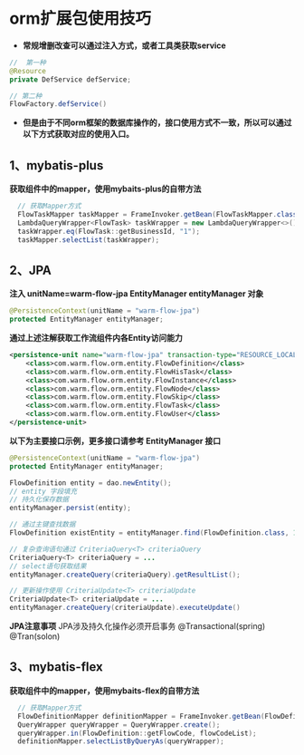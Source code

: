 # orm扩展包使用技巧
- **常规增删改查可以通过注入方式，或者工具类获取service**
```java
//  第一种
@Resource
private DefService defService;

// 第二种
FlowFactory.defService()
```
- **但是由于不同orm框架的数据库操作的，接口使用方式不一致，所以可以通过以下方式获取对应的使用入口。**

## 1、mybatis-plus

**获取组件中的mapper，使用mybaits-plus的自带方法**
```java
  // 获取Mapper方式
  FlowTaskMapper taskMapper = FrameInvoker.getBean(FlowTaskMapper.class);
  LambdaQueryWrapper<FlowTask> taskWrapper = new LambdaQueryWrapper<>();
  taskWrapper.eq(FlowTask::getBusinessId, "1");
  taskMapper.selectList(taskWrapper);
```

## 2、JPA

**注入 unitName=warm-flow-jpa  EntityManager entityManager 对象**

```java
@PersistenceContext(unitName = "warm-flow-jpa")
protected EntityManager entityManager;
```
**通过上述注解获取工作流组件内各Entity访问能力**
```xml
<persistence-unit name="warm-flow-jpa" transaction-type="RESOURCE_LOCAL">
    <class>com.warm.flow.orm.entity.FlowDefinition</class>
    <class>com.warm.flow.orm.entity.FlowHisTask</class>
    <class>com.warm.flow.orm.entity.FlowInstance</class>
    <class>com.warm.flow.orm.entity.FlowNode</class>
    <class>com.warm.flow.orm.entity.FlowSkip</class>
    <class>com.warm.flow.orm.entity.FlowTask</class>
    <class>com.warm.flow.orm.entity.FlowUser</class>
</persistence-unit>
```
**以下为主要接口示例，更多接口请参考 EntityManager 接口**
```java
@PersistenceContext(unitName = "warm-flow-jpa")
protected EntityManager entityManager;

FlowDefinition entity = dao.newEntity();
// entity 字段填充
// 持久化保存数据
entityManager.persist(entity); 

// 通过主键查找数据
FlowDefinition existEntity = entityManager.find(FlowDefinition.class, 1l);

// 复杂查询语句通过 CriteriaQuery<T> criteriaQuery 
CriteriaQuery<T> criteriaQuery = ...
// select语句获取结果
entityManager.createQuery(criteriaQuery).getResultList();

// 更新操作使用 CriteriaUpdate<T> criteriaUpdate 
CriteriaUpdate<T> criteriaUpdate = ...
entityManager.createQuery(criteriaUpdate).executeUpdate()
```
**JPA注意事项** JPA涉及持久化操作必须开启事务  @Transactional(spring) @Tran(solon)


## 3、mybatis-flex

**获取组件中的mapper，使用mybaits-flex的自带方法**
```java
  // 获取Mapper方式
  FlowDefinitionMapper definitionMapper = FrameInvoker.getBean(FlowDefinitionMapper.class);
  QueryWrapper queryWrapper = QueryWrapper.create();
  queryWrapper.in(FlowDefinition::getFlowCode, flowCodeList);
  definitionMapper.selectListByQueryAs(queryWrapper);
```
